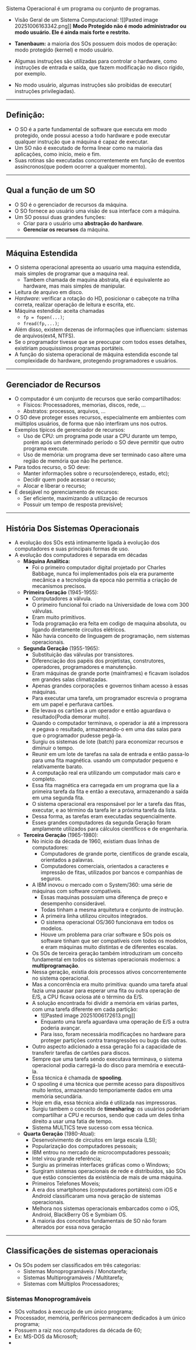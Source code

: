 Sistema Operacional é um programa ou conjunto de programas.
- Visão Geral de um Sistema Computacional:
![[Pasted image 20251006163342.png]]
**Modo Protegido não é modo administrador ou modo usuário. Ele é ainda mais forte e restrito.**

- **Tanenbaum:** a maioria dos SOs possuem dois modos de operação: modo protegido (kernel) e modo usuário.
- Algumas instruções são utilizadas para controlar o hardware, como instruções de entrada e saída, que fazem modificação no disco rígido, por exemplo.
- No modo usuário, algumas instruções são proibidas de executar( instruções privilegiadas).
---
## Definição:

- O SO é a parte fundamental de software que executa em modo protegido, onde possui acesso a todo hardware e pode executar qualquer instrução que a máquina é capaz de executar.
- Um SO não é executado de forma linear como na maioria das aplicações, como início, meio e fim.
- Suas rotinas são executadas concorrentemente em função de eventos assíncronos(que podem ocorrer a qualquer momento).
---
## Qual a função de um SO

- O SO é o gerenciador de recursos da máquina.
- O SO fornece ao usuário uma visão de sua interface com a máquina.
- Um SO possui duas grandes funções: 
	- Criar para o usuário uma **abstração do hardware**.
	- **Gerenciar os recursos** da máquina.
---
## Máquina Estendida

- O sistema operacional apresenta ao usuario uma maquina estendida, mais simples de programar que a maquina real.
	- Tambem chamada de maquina abstrata, ela é equivalente ao hardware, mas mais simples de manipular.
- Leitura de arquivo em disco.
- *Hardware*: verificar a rotação do HD, posicionar o cabeçote na trilha correta, realizar operação de leitura e escrita, etc.
- Máquina estendida: aceita chamadas
	- `fp = fopen(...)`;
	- `fread(fp,...)`;
- Além disso, existem dezenas de informações que influenciam: sistemas de arquivos(ext4, NTFS).
- Se o programador tivesse que se preocupar com todos esses detalhes, existiriam pouquissimos programas portáteis.
- A função do sistema operacional de máquina estendida esconde tal complexidade do hardware, protegendo programadores e usuários.
---
## Gerenciador de Recursos

- O computador é um conjunto de recursos que serão compartilhados:
	- Físicos: Processadores, memorias, discos, rede, ...
	- Abstratos: processos, arquivos, ...
- O SO deve proteger esses recursos, especialmente em ambientes com múltiplos usuários, de forma que não interfiram uns nos outros.
- Exemplos típicos de gerenciador de recursos:
	- Uso de CPU: um programa pode usar a CPU durante um tempo, porém após um determinado período o SO deve permitir que outro programa execute.
	- Uso de memória: um programa deve ser terminado caso altere uma região de memória que não lhe pertence.
- Para todos recurso, o SO deve:
	- Manter informações sobre o recurso(endereço, estado, etc);
	- Decidir quem pode acessar o recurso;
	- Alocar e liberar o recurso;
- É desejável no gerenciamento de recursos:
	- Ser eficiente, maximizando a utilização de recursos
	- Possuir um tempo de resposta previsível;
---
## História Dos Sistemas Operacionais

- A evolução dos SOs está intimamente ligada à evolução dos computadores e suas principais formas de uso.
- A evolução dos computadores é separada em décadas
	- **Máquina Analítica:** 
		- Foi o primeiro computador digital projetado por Charles Babbage, nunca foi implementados pois ela era puramente mecânica e a tecnologia da epoca não permitia a criação de mecanismos precisos.
	- **Primeira Geração** (1945-1955): 
		- Computadores a válvula. 
		- O primeiro funcional foi criado na Universidade de Iowa com 300 válvulas. 
		- Eram muito primitivos. 
		- Toda programação era feita em codigo de maquina absoluta, ou ligando diretamente circuitos elétricos. 
		- Não havia conceito de linguagem de programação, nem sistemas operacionais.
	- **Segunda Geração** (1955-1965): 
		- Substituição das válvulas por transistores.
		- Diferenciação dos papéis dos projetistas, construtores, operadores, programadores e manutenção.
		- Eram máquinas de grande porte (mainframes) e ficavam isolados em grandes salas climatizadas.
		- Apenas grandes corporações e governos tinham acesso à essas máquinas.
		- Para executar uma tarefa, um programador escrevia o programa em um papel e perfurava cartões.
		- Ele levava os cartões a um operador e então aguardava o resultado(Podia demorar muito).
		- Quando o computador terminava, o operador ia até a impressora e pegava o resultado, armazenando-o em uma das salas para que o programador pudesse pegá-la.
		- Surgiu os sistemas de lote (batch) para economizar recursos e diminuir o tempo.
		- Reunir em um lote de tarefas na sala de entrada e então passa-lo para uma fita magnética. usando um computador pequeno e relativamente barato.
		- A computação real era utilizando um computador mais caro e completo.
		- Essa fita magnética era carregada em um programa que lia a primeira tarefa da fita e então a executava, armazenando a saída em uma segunda fita.
		- O sistema operacional era responsável por ler a tarefa das fitas, executar, e ao término da tarefa ler a próxima tarefa da lista.
		- Dessa forma, as tarefas eram executadas sequencialmente.
		- Esses grandes computadores da segunda Geração foram amplamente utilizados para cálculos científicos e de engenharia.
	- **Terceira Geração** (1965-1980):
		- No inicio da década de 1960, existiam duas linhas de computadores: 
			- Computadores de grande porte, científicos de grande escala, orientados a palavras.
			- Computadores comerciais, orientados a caracteres e impressão de fitas, utilizados por bancos e companhias de seguros.
		- A IBM inovou o mercado com o System/360: uma série de máquinas com software compatíveis.
			- Essas maquinas possuíam uma diferença de preço e desempenho considerável.
			- Todas tinham a mesma arquitetura e conjunto de instrução.
			- A primeira linha utilizou circuitos integrados.
			- O sistema operacional OS/360 funcionava em todos os modelos.
			- Houve um problema para criar software e SOs pois os software tinham que ser compatíveis com todos os modelos, e eram máquinas muito distintas e de diferentes escalas.
		- Os SOs de terceira geração também introduziram um conceito fundamental em todos os sistemas operacionais modernos: a **multiprogramação**.
		- Nessa geração, existia dois processos ativos concorrentemente no sistema operacional.
		- Mas a concorrência era muito primitiva: quando uma tarefa atual fazia uma pausar para esperar uma fita ou outra operação de E/S, a CPU ficava ociosa até o término da E/S.
		- A solução encontrada foi dividir a memória em várias partes, com uma tarefa diferente em cada partição:
			- ![[Pasted image 20251006172613.png]]
			- Enquanto uma tarefa aguardava uma operação de E/S a outra poderia avançar.
			- Para isso, foram necessária modificações no hardware para proteger partições contra transgressões ou bugs das outras.
		- Outro aspecto adicionado a essa geração foi a capacidade de transferir tarefas de cartões para discos.
		- Sempre que uma tarefa sendo executava terminava, o sistema operacional podia carregá-la do disco para memória e executá-la.
		- Essa técnica é chamada de **spooling**.
		- O spooling é uma técnica que permite acesso para dispositivos muito lentos, armazenando temporiamente dados em uma memória secundária.
		- Hoje em dia, essa técnica ainda é utilizada nas impressoras.
		- Surgiu tambem o conceito de **timesharing**: os usuários poderiam compartilhar a CPU e recursos, sendo que cada um deles tinha direito a usar uma fatia de tempo.
		- Sistema MULTICS teve sucesso com essa técnica.
	- **Quarta Geração** (1980-Atual):
		- Desenvolvimento de circuitos em larga escala (LSI);
		- Popularização dos computadores pessoais;
		- IBM entrou no mercado de microcomputadores pessoais;
		- Intel virou grande referência;
		- Surgiu as primeiras interfaces gráficas como o Windows;
		- Surgiram sistemas operacionais de rede e distribuídos, são SOs que estão conscientes da existência de mais de uma máquina.
		- Primeiros Telefones Moveis;
		- A era dos smartphones (computadores portáteis) com iOS e Android classificaram uma nova geração de sistemas operacionais.
		- Melhora nos sistemas operacionais embarcados como o iOS, Android, BlackBerry OS e Symbiam OS.
		- A maioria dos conceitos fundamentais de SO não foram alterados por essa nova geração
---
## Classificações de sistemas operacionais

- Os SOs podem ser classificados em três categorias:
	- Sistemas Monoprogramáveis / Monotarefa;
	- Sistemas Multiprogramáveis / Multitarefa;
	- Sistemas com Múltiplos Processadores;

### Sistemas Monoprogramáveis

- SOs voltados à execução de um único programa;
- Processador, memória, periféricos permanecem dedicados à um único programa;
- Possuem a raiz nos computadores da década de 60;
- Ex: MS-DOS da Microsoft;
- 
